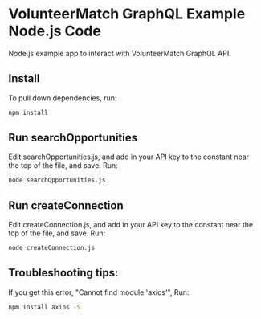 # VolunteerMatch GraphQL Example Node.js Code

Node.js example app to interact with VolunteerMatch GraphQL API.

## Install

To pull down dependencies, run: 

```bash
npm install
```

## Run searchOpportunities

Edit searchOpportunities.js, and add in your API key to the constant near the top of the file, and save. Run:

```bash
node searchOpportunities.js
```

## Run createConnection

Edit createConnection.js, and add in your API key to the constant near the top of the file, and save. Run:

```bash
node createConnection.js
```

## Troubleshooting tips:

If you get this error, "Cannot find module 'axios'", Run:

```bash
npm install axios -S
```